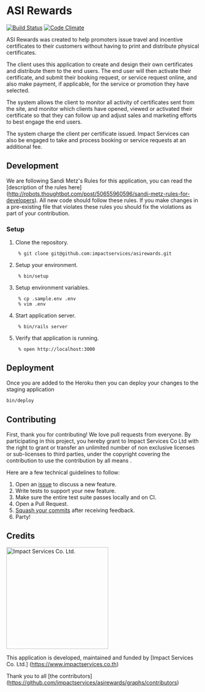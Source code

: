 # ASI Rewards

[![Build
Status](https://travis-ci.org/impactservices/asirewards.svg?branch=master)](https://travis-ci.org/impactservices/asirewards)
[![Code
Climate](https://codeclimate.com/github/impactservices/asirewards/badges/gpa.svg)](https://codeclimate.com/github/impactservices/asirewards)

ASI Rewards was created to help promoters issue travel and incentive certificates
to their customers without having to print and distribute physical certificates.

The client uses this application to create and design their own certificates
and distribute them to the end users. The end user will then activate their
certificate, and submit their booking request, or service request online, and
also make payment, if applicable, for the service or promotion they have
selected.

The system allows the client to monitor all activity of certificates sent from
the site, and monitor which clients have opened, viewed or activated their
certificate so that they can follow up and adjust sales and marketing efforts
to best engage the end users.

The system charge the client per certificate issued. Impact Services can also be
engaged to take and process booking or service requests at an additional fee.



## Development

We are following Sandi Metz's Rules for this application, you can read the
[description of the rules here]
(http://robots.thoughtbot.com/post/50655960596/sandi-metz-rules-for-developers). All new code should follow these rules. If you make changes in a pre-existing
file that violates these rules you should fix the violations as part of
your contribution.


### Setup

1. Clone the repository.

        % git clone git@github.com:impactservices/asirewards.git

2. Setup your environment.

        % bin/setup

3. Setup environment variables.

        % cp .sample.env .env
        % vim .env

4. Start application server.

        % bin/rails server

5. Verify that application is running.

        % open http://localhost:3000

## Deployment

Once you are added to the Heroku then you can deploy your changes to the staging
application

```sh
bin/deploy
```

## Contributing

First, thank you for contributing! We love pull requests from everyone. By
participating in this project, you hereby grant to Impact Services Co Ltd with the
right to grant or transfer an unlimited number of non exclusive licenses or
sub-licenses to third parties, under the copyright covering the contribution to
use the contribution by all means .

Here are a few technical guidelines to follow:

1. Open an [issue][issues] to discuss a new feature.
1. Write tests to support your new feature.
1. Make sure the entire test suite passes locally and on CI.
1. Open a Pull Request.
1. [Squash your commits][squash] after receiving feedback.
1. Party!

[issues]: https://github.com/impactservices/asirewards/issues
[squash]: https://github.com/thoughtbot/guides/tree/master/protocol/git#write-a-feature

## Credits

<img src="https://www.impactservices.io/images/logo-impact-services.png" width="266" alt="Impact Services Co. Ltd.">

This application is developed, maintained and funded by [Impact Services Co.
Ltd.] (https://www.impactservices.co.th)

Thank you to all [the contributors]
(https://github.com/impactservices/asirewards/graphs/contributors)
